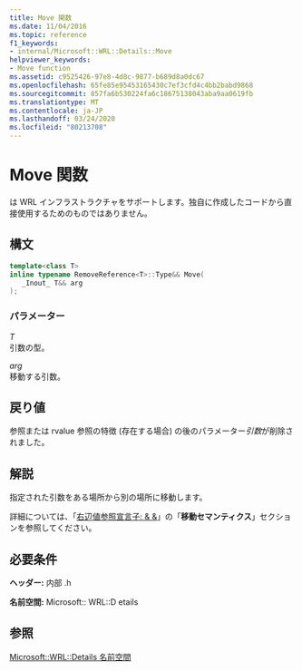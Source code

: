 ```yaml
---
title: Move 関数
ms.date: 11/04/2016
ms.topic: reference
f1_keywords:
- internal/Microsoft::WRL::Details::Move
helpviewer_keywords:
- Move function
ms.assetid: c9525426-97e8-4d8c-9877-b689d8a0dc67
ms.openlocfilehash: 65fe85e95453165430c7ef3cfd4c4bb2babd9868
ms.sourcegitcommit: 857fa6b530224fa6c18675138043aba9aa0619fb
ms.translationtype: MT
ms.contentlocale: ja-JP
ms.lasthandoff: 03/24/2020
ms.locfileid: "80213708"
---
```

# <a name="move-function"></a>Move 関数

は WRL インフラストラクチャをサポートします。独自に作成したコードから直接使用するためのものではありません。

## <a name="syntax"></a>構文

```cpp
template<class T>
inline typename RemoveReference<T>::Type&& Move(
   _Inout_ T&& arg
);
```

### <a name="parameters"></a>パラメーター

*T*<br/>
引数の型。

*arg*<br/>
移動する引数。

## <a name="return-value"></a>戻り値

参照または rvalue 参照の特徴 (存在する場合) の後のパラメーター*引数*が削除されました。

## <a name="remarks"></a>解説

指定された引数をある場所から別の場所に移動します。

詳細については、「[右辺値参照宣言子: & &](../../cpp/rvalue-reference-declarator-amp-amp.md)」の「**移動セマンティクス**」セクションを参照してください。

## <a name="requirements"></a>必要条件

**ヘッダー:** 内部 .h

**名前空間:** Microsoft:: WRL::D etails

## <a name="see-also"></a>参照

[Microsoft::WRL::Details 名前空間](microsoft-wrl-details-namespace.md)
